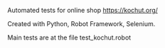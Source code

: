 Automated tests for online shop https://kochut.org/

Created with Python, Robot Framework, Selenium. 

Main tests are at the file test_kochut.robot 
